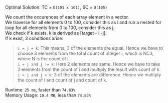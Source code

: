 Optimal Solution: TC = `O(101 x 101)`, SC = `O(105)`

We count the occurences of each array element in a vector. <br>
We traverse for all elements 0 to 100, consider this as i and run a nested for loop for all elements from 0 to 100, consider this as j. <br>
We check if k exists. k is derived as [target - i -j]. <br>
If k exist, 3 conditions arise: <br>
> `i = j = k`: This means, 3 of the elements are equal. Hence we have to choose 3 elements from the total count of integer i, which is NC3, where N is the count of i. <br>
> `i = j and j != k`: Here 2 elements are same. Hence we have to take 2 elements from the count of i and multiply the result with count of k. <br>
> `i < j and j < k`: 3 of the elements are difference. Hence we multiply the count of i and count of j and count of k. <br>
>

Runtime: `25 ms`, faster than `74.83%`<br>
Memory Usage: `10.4 MB`, less than `74.83%`